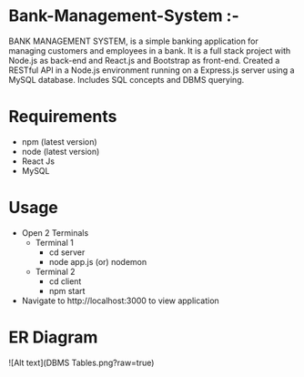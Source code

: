 # Bank-Management-System :-
  BANK MANAGEMENT SYSTEM, is a simple banking application for managing customers and employees in a bank. It is a full stack project with Node.js as back-end and React.js and Bootstrap as front-end. 
  Created a RESTful API in a Node.js environment running on a Express.js server using a MySQL database. Includes SQL concepts and DBMS querying.

# Requirements
- npm (latest version)
- node (latest version)
- React Js
- MySQL

# Usage

- Open 2 Terminals
  - Terminal 1
    - cd server
    - node app.js (or) nodemon
  - Terminal 2
    - cd client
    - npm start
- Navigate to http://<span></span>localhost:3000 to view application
# ER Diagram
![Alt text](DBMS Tables.png?raw=true)
